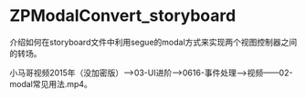 # ZPModalConvert_storyboard
介绍如何在storyboard文件中利用segue的modal方式来实现两个视图控制器之间的转场。

小马哥视频2015年（没加密版）——>03-UI进阶——>0616-事件处理——>视频——02-modal常见用法.mp4。
